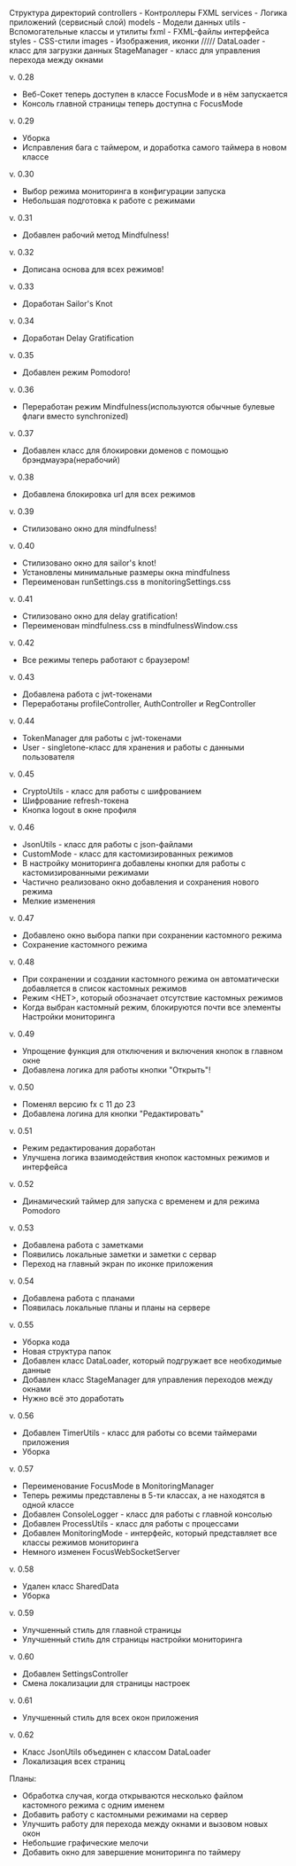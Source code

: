 Структура директорий
controllers - Контроллеры FXML
services - Логика приложений (сервисный слой)
models - Модели данных
utils - Вспомогательные классы и утилиты
fxml - FXML-файлы интерфейса
styles - CSS-стили
images - Изображения, иконки
/////
DataLoader - класс для загрузки данных
StageManager - класс для управления перехода между окнами

v. 0.28
- Веб-Сокет теперь доступен в классе FocusMode и в нём запускается
- Консоль главной страницы теперь доступна с FocusMode

v. 0.29
- Уборка
- Исправления бага с таймером, и доработка самого таймера в новом классе

v. 0.30
- Выбор режима мониторинга в конфигурации запуска
- Небольшая подготовка к работе с режимами

v. 0.31
- Добавлен рабочий метод Mindfulness!

v. 0.32
- Дописана основа для всех режимов!

v. 0.33
- Доработан Sailor's Knot

v. 0.34
- Доработан Delay Gratification

v. 0.35
- Добавлен режим Pomodoro!

v. 0.36
- Переработан режим Mindfulness(используются обычные булевые флаги вместо synchronized)

v. 0.37
- Добавлен класс для блокировки доменов с помощью брэндмауэра(нерабочий)

v. 0.38
- Добавлена блокировка url для всех режимов

v. 0.39
- Стилизовано окно для mindfulness!

v. 0.40
- Стилизовано окно для sailor's knot!
- Установлены минимальные размеры окна mindfulness
- Переименован runSettings.css в monitoringSettings.css

v. 0.41
- Стилизовано окно для delay gratification!
- Переименован mindfulness.css в mindfulnessWindow.css

v. 0.42
- Все режимы теперь работают с браузером! 

v. 0.43
- Добавлена работа с jwt-токенами
- Переработаны profileController, AuthController и RegController

v. 0.44
- TokenManager для работы с jwt-токенами
- User - singletone-класс для хранения и работы с данными пользователя

v. 0.45
- CryptoUtils - класс для работы с шифрованием
- Шифрование refresh-токена
- Кнопка logout в окне профиля

v. 0.46
- JsonUtils - класс для работы с json-файлами
- CustomMode - класс для кастомизированных режимов
- В настройку мониторинга добавлены кнопки для работы с кастомизированными режимами
- Частично реализовано окно добавления и сохранения нового режима
- Мелкие изменения

v. 0.47
- Добавлено окно выбора папки при сохранении кастомного режима
- Сохранение кастомного режима

v. 0.48
- При сохранении и создании кастомного режима он автоматически добавляется в список кастомных режимов
- Режим <НЕТ>, который обозначает отсутствие кастомных режимов
- Когда выбран кастомный режим, блокируются почти все элементы Настройки мониторинга

v. 0.49
- Упрощение функция для отключения и включения кнопок в главном окне
- Добавлена логика для работы кнопки "Открыть"!

v. 0.50
- Поменял версию fx с 11 до 23
- Добавлена логина для кнопки "Редактировать"

v. 0.51
- Режим редактирования доработан
- Улучшена логика взаимодействия кнопок кастомных режимов и интерфейса

v. 0.52
- Динамический таймер для запуска с временем и для режима Pomodoro

v. 0.53
- Добавлена работа с заметками
- Появились локальные заметки и заметки с сервар
- Переход на главный экран по иконке приложения

v. 0.54
- Добавлена работа с планами
- Появилась локальные планы и планы на сервере

v. 0.55
- Уборка кода
- Новая структура папок
- Добавлен класс DataLoader, который подгружает все необходимые данные
- Добавлен класс StageManager для управления переходов между окнами
- Нужно всё это доработать

v. 0.56
- Добавлен TimerUtils - класс для работы со всеми таймерами приложения
- Уборка

v. 0.57
- Переименование FocusMode в MonitoringManager
- Теперь режимы представлены в 5-ти классах, а не находятся в одной классе
- Добавлен ConsoleLogger - класс для работы с главной консолью
- Добавлен ProcessUtils - класс для работы с процессами
- Добавлен MonitoringMode - интерфейс, который представляет все классы режимов мониторинга
- Немного изменен FocusWebSocketServer

v. 0.58
- Удален класс SharedData
- Уборка

v. 0.59
- Улучшенный стиль для главной страницы
- Улучшенный стиль для страницы настройки мониторинга

v. 0.60
- Добавлен SettingsController
- Смена локализации для страницы настроек

v. 0.61
- Улучшенный стиль для всех окон приложения

v. 0.62
- Класс JsonUtils объединен с классом DataLoader
- Локализация всех страниц

Планы:
- Обработка случая, когда открываются несколько файлом кастомного режима с одним именем
- Добавить работу с кастомными режимами на сервер
- Улучшить работу для перехода между окнами и вызовом новых окон
- Небольшие графические мелочи
- Добавить окно для завершение мониторинга по таймеру
